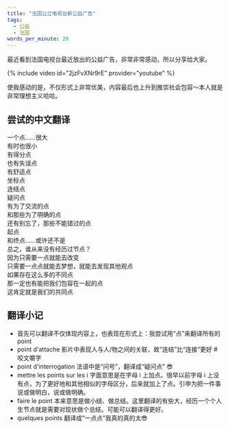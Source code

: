 ```yaml
---
title: "法国公立电视台新公益广告"
tags:
  - 公益
  - 法国
words_per_minute: 20
---
```


最近看到法国电视台最近放出的公益广告，非常非常感动，所以分享给大家。

{% include video id="2jzFvXNr9rE" provider="youtube" %}

使我感动的是，不仅形式上非常优美，内容最后也上升到推崇社会包容～本人就是非常理想主义哈哈。

## 尝试的中文翻译

一个点……很大<br/>
有时也很小<br/>
有得分点<br/>
也有失误点<br/>
有舒适点<br/>
坐标点<br/>
连结点<br/>
疑问点<br/>
有为了交流的点<br/>
和那些为了明确的点<br/>
还有别忘了，那些不能错过的点<br/>
起点<br/>
和终点……或许还不是<br/>
总之，谁从来没有经历过节点？<br/>
因为只需要一点就能去改变<br/>
只需要一点点就能去梦想，就能去发现其他观点<br/>
如果存在这么多的不同点<br/>
那一定也有能把我们包容在一起的点<br/>
这肯定就是我们的共同点

## 翻译小记

- 首先可以翻译不仅体现内容上，也表现在形式上：我尝试用“点”来翻译所有的 point
- point d'attache 影片中表现人与人/物之间的关联，故“连结”比“连接“更好 #咬文嚼字
- point d'interrogation 法语中是“问号”，翻译成“疑问点” 😎
- mettre les points sur les i 字面意思是在字母 i 上加点。很早以前字母 i 上没有点，为了更好地和其他相似的字母区分，后来就加上了点。引申为把一件事说或做明白，说或做明确。
- faire le point 本来意思是做小结、做总结。这里翻译的有些大，经历一个个人生节点就是需要对现状做个总结。可能可以翻译得更好。
- quelques points 翻译成“一点点”我真的真的太😎
